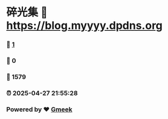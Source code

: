 # 碎光集 :link: https://blog.myyyy.dpdns.org 
### :page_facing_up: [1](https://blog.myyyy.dpdns.org/tag.html) 
### :speech_balloon: 0 
### :hibiscus: 1579 
### :alarm_clock: 2025-04-27 21:55:28 
### Powered by :heart: [Gmeek](https://github.com/Meekdai/Gmeek)
